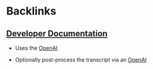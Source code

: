 
# Backlinks
## [Developer Documentation](<Developer Documentation.md>)
- Uses the [OpenAI](<OpenAI.md>)

- Optionally post-process the transcript via an [OpenAI](<OpenAI.md>)

